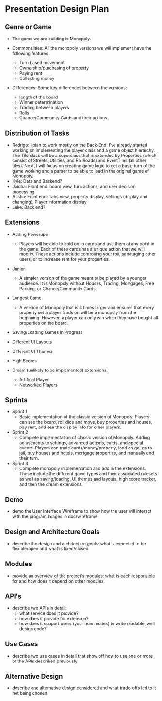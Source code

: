# Presentation Design Plan

## Genre or Game
* The game we are building is Monopoly.
*  Commonalities: All the monopoly versions we will implement have the following features:
    *  Turn based movement
    *  Ownership/purchasing of property
    *  Paying rent
    *  Collecting money

* Differences: Some key differences between the versions:
    * length of the board
    * Winner determination
    * Trading between players
    * Rolls
    * Chance/Community Cards and their actions
    

## Distribution of Tasks
* Rodrigo: I plan to work mostly on the Back-End. I've already started working on implementing the player class and a game object hierarchy. The Tile class will be a superclass that is extended by Properties (which consist of Streets, Utilities, and RailRoads) and EventTiles (all other tiles). Next, I will focus on creating game logic to get a basic turn of the game working and a parser to be able to load in the original game of Monopoly.
* Kyle: Data and Backend?
* Jaidha: Front end: board view, turn actions, and user decision processing
* Austin: Front end: Tabs view, property display, settings (display and changing), Player information display
* Luke: Back end?

## Extensions
* Adding Powerups
    * Players will be able to hold on to cards and use them at any point in the game. Each of these cards has a unique action that we will modify. These actions include controlling your roll, sabotaging other users, or to increase rent for your properties.
* Junior 
    * A simpler version of the game meant to be played by a younger audience. It is Monopoly without Houses, Trading, Mortgages, Free Parking, or Chance/Community Cards.
* Longest Game
    * A version of Monopoly that is 3 times larger and ensures that every property set a player lands on will be a monopoly from the beginning. However, a player can only win when they have bought all properties on the board. 

* Saving/Loading Games in Progress
* Different UI Layouts
* Different UI Themes
*  High Scores

* Dream (unlikely to be implemented) extensions:
    * Artifical Player
    * Networked Players
## Sprints
* Sprint 1
    * Basic implementation of the classic version of Monopoly. Players can see the board, roll dice and move, buy properties and houses, pay rent, and see the display info for other players. 
* Sprint 2
    * Complete implementation of classic version of Monopoly. Adding adjustments to settings, advanced actions, cards, and special events. Players can trade cards/money/property, land on go, go to jail, buy houses and hotels, mortgage properties, and manually end their turn.
* Sprint 3
    * Complete monopoly implementation and add in the extensions. These include the different game types and their associated rulesets as well as saving/loading, UI themes and layouts, high score tracker, and then the dream extensions. 

## Demo
* demo the User Interface Wireframe to show how the user will interact with the program
Images in doc/wireframe

## Design and Architecture Goals
* describe the design and architecture goals: what is expected to be flexible/open and what is fixed/closed

## Modules
* provide an overview of the project's modules: what is each responsible for and how does it depend on other modules

## API's
* describe two APIs in detail:
    * what service does it provide?
    * how does it provide for extension?
    * how does it support users (your team mates) to write readable, well design code?

## Use Cases
* describe two use cases in detail that show off how to use one or more of the APIs described previously

## Alternative Design
* describe one alternative design considered and what trade-offs led to it not being chosen
